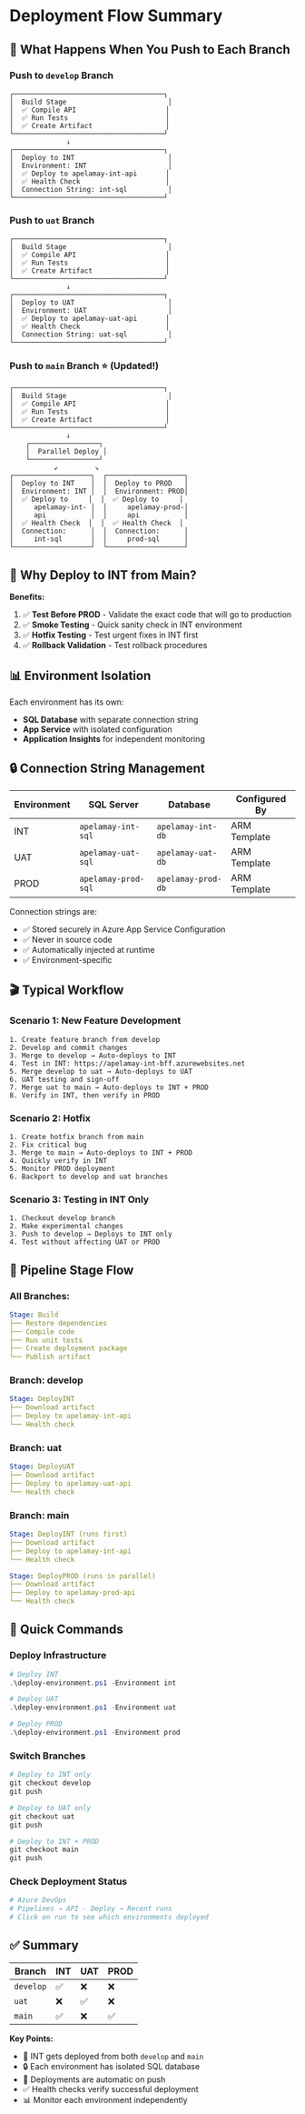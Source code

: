 # Deployment Flow Summary

## 🚀 What Happens When You Push to Each Branch

### Push to `develop` Branch
```
┌─────────────────────────────────────┐
│  Build Stage                         │
│  ✅ Compile API                      │
│  ✅ Run Tests                        │
│  ✅ Create Artifact                  │
└─────────────────────────────────────┘
              ↓
┌─────────────────────────────────────┐
│  Deploy to INT                       │
│  Environment: INT                    │
│  ✅ Deploy to apelamay-int-api       │
│  ✅ Health Check                     │
│  Connection String: int-sql          │
└─────────────────────────────────────┘
```

### Push to `uat` Branch
```
┌─────────────────────────────────────┐
│  Build Stage                         │
│  ✅ Compile API                      │
│  ✅ Run Tests                        │
│  ✅ Create Artifact                  │
└─────────────────────────────────────┘
              ↓
┌─────────────────────────────────────┐
│  Deploy to UAT                       │
│  Environment: UAT                    │
│  ✅ Deploy to apelamay-uat-api       │
│  ✅ Health Check                     │
│  Connection String: uat-sql          │
└─────────────────────────────────────┘
```

### Push to `main` Branch ⭐ (Updated!)
```
┌─────────────────────────────────────┐
│  Build Stage                         │
│  ✅ Compile API                      │
│  ✅ Run Tests                        │
│  ✅ Create Artifact                  │
└─────────────────────────────────────┘
              ↓
    ┌─────────────────┐
    │  Parallel Deploy │
    └─────────────────┘
           ↙         ↘
┌───────────────────┐  ┌───────────────────┐
│  Deploy to INT    │  │  Deploy to PROD   │
│  Environment: INT │  │  Environment: PROD│
│  ✅ Deploy to     │  │  ✅ Deploy to     │
│     apelamay-int- │  │     apelamay-prod-│
│     api           │  │     api           │
│  ✅ Health Check  │  │  ✅ Health Check  │
│  Connection:      │  │  Connection:      │
│     int-sql       │  │     prod-sql      │
└───────────────────┘  └───────────────────┘
```

## 🎯 Why Deploy to INT from Main?

**Benefits:**
1. ✅ **Test Before PROD** - Validate the exact code that will go to production
2. ✅ **Smoke Testing** - Quick sanity check in INT environment
3. ✅ **Hotfix Testing** - Test urgent fixes in INT first
4. ✅ **Rollback Validation** - Test rollback procedures

## 📊 Environment Isolation

Each environment has its own:
- **SQL Database** with separate connection string
- **App Service** with isolated configuration
- **Application Insights** for independent monitoring

## 🔒 Connection String Management

| Environment | SQL Server | Database | Configured By |
|-------------|-----------|----------|---------------|
| INT | `apelamay-int-sql` | `apelamay-int-db` | ARM Template |
| UAT | `apelamay-uat-sql` | `apelamay-uat-db` | ARM Template |
| PROD | `apelamay-prod-sql` | `apelamay-prod-db` | ARM Template |

Connection strings are:
- ✅ Stored securely in Azure App Service Configuration
- ✅ Never in source code
- ✅ Automatically injected at runtime
- ✅ Environment-specific

## 🎬 Typical Workflow

### Scenario 1: New Feature Development
```
1. Create feature branch from develop
2. Develop and commit changes
3. Merge to develop → Auto-deploys to INT
4. Test in INT: https://apelamay-int-bff.azurewebsites.net
5. Merge develop to uat → Auto-deploys to UAT
6. UAT testing and sign-off
7. Merge uat to main → Auto-deploys to INT + PROD
8. Verify in INT, then verify in PROD
```

### Scenario 2: Hotfix
```
1. Create hotfix branch from main
2. Fix critical bug
3. Merge to main → Auto-deploys to INT + PROD
4. Quickly verify in INT
5. Monitor PROD deployment
6. Backport to develop and uat branches
```

### Scenario 3: Testing in INT Only
```
1. Checkout develop branch
2. Make experimental changes
3. Push to develop → Deploys to INT only
4. Test without affecting UAT or PROD
```

## 🚦 Pipeline Stage Flow

### All Branches:
```yaml
Stage: Build
├── Restore dependencies
├── Compile code
├── Run unit tests
├── Create deployment package
└── Publish artifact
```

### Branch: develop
```yaml
Stage: DeployINT
├── Download artifact
├── Deploy to apelamay-int-api
└── Health check
```

### Branch: uat
```yaml
Stage: DeployUAT
├── Download artifact
├── Deploy to apelamay-uat-api
└── Health check
```

### Branch: main
```yaml
Stage: DeployINT (runs first)
├── Download artifact
├── Deploy to apelamay-int-api
└── Health check

Stage: DeployPROD (runs in parallel)
├── Download artifact
├── Deploy to apelamay-prod-api
└── Health check
```

## 📝 Quick Commands

### Deploy Infrastructure
```powershell
# Deploy INT
.\deploy-environment.ps1 -Environment int

# Deploy UAT
.\deploy-environment.ps1 -Environment uat

# Deploy PROD
.\deploy-environment.ps1 -Environment prod
```

### Switch Branches
```powershell
# Deploy to INT only
git checkout develop
git push

# Deploy to UAT only
git checkout uat
git push

# Deploy to INT + PROD
git checkout main
git push
```

### Check Deployment Status
```powershell
# Azure DevOps
# Pipelines → API - Deploy → Recent runs
# Click on run to see which environments deployed
```

## ✅ Summary

| Branch | INT | UAT | PROD |
|--------|-----|-----|------|
| `develop` | ✅ | ❌ | ❌ |
| `uat` | ❌ | ✅ | ❌ |
| `main` | ✅ | ❌ | ✅ |

**Key Points:**
- 🎯 INT gets deployed from both `develop` and `main`
- 🔒 Each environment has isolated SQL database
- 🚀 Deployments are automatic on push
- ✅ Health checks verify successful deployment
- 📊 Monitor each environment independently
